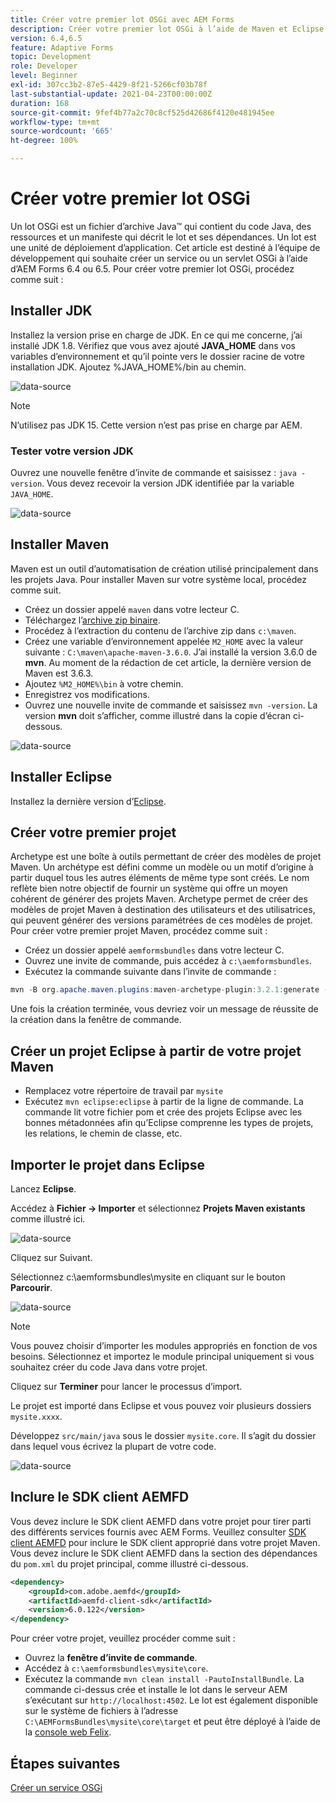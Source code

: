 ```yaml
---
title: Créer votre premier lot OSGi avec AEM Forms
description: Créer votre premier lot OSGi à l’aide de Maven et Eclipse
version: 6.4,6.5
feature: Adaptive Forms
topic: Development
role: Developer
level: Beginner
exl-id: 307cc3b2-87e5-4429-8f21-5266cf03b78f
last-substantial-update: 2021-04-23T00:00:00Z
duration: 168
source-git-commit: 9fef4b77a2c70c8cf525d42686f4120e481945ee
workflow-type: tm+mt
source-wordcount: '665'
ht-degree: 100%

---
```


# Créer votre premier lot OSGi

Un lot OSGi est un fichier d’archive Java™ qui contient du code Java, des ressources et un manifeste qui décrit le lot et ses dépendances. Un lot est une unité de déploiement d’application. Cet article est destiné à l’équipe de développement qui souhaite créer un service ou un servlet OSGi à l’aide d’AEM Forms 6.4 ou 6.5. Pour créer votre premier lot OSGi, procédez comme suit :


## Installer JDK

Installez la version prise en charge de JDK. En ce qui me concerne, j’ai installé JDK 1.8. Vérifiez que vous avez ajouté **JAVA_HOME** dans vos variables d’environnement et qu’il pointe vers le dossier racine de votre installation JDK.
Ajoutez %JAVA_HOME%/bin au chemin.

![data-source](assets/java-home.JPG)

>[!NOTE]
> N’utilisez pas JDK 15. Cette version n’est pas prise en charge par AEM.

### Tester votre version JDK

Ouvrez une nouvelle fenêtre d’invite de commande et saisissez : `java -version`. Vous devez recevoir la version JDK identifiée par la variable `JAVA_HOME`.

![data-source](assets/java-version.JPG)

## Installer Maven

Maven est un outil d’automatisation de création utilisé principalement dans les projets Java. Pour installer Maven sur votre système local, procédez comme suit.

* Créez un dossier appelé `maven` dans votre lecteur C.
* Téléchargez l’[archive zip binaire](https://maven.apache.org/download.cgi).
* Procédez à l’extraction du contenu de l’archive zip dans `c:\maven`.
* Créez une variable d’environnement appelée `M2_HOME` avec la valeur suivante : `C:\maven\apache-maven-3.6.0`. J’ai installé la version 3.6.0 de **mvn**. Au moment de la rédaction de cet article, la dernière version de Maven est 3.6.3.
* Ajoutez `%M2_HOME%\bin` à votre chemin.
* Enregistrez vos modifications.
* Ouvrez une nouvelle invite de commande et saisissez `mvn -version`. La version **mvn** doit s’afficher, comme illustré dans la copie d’écran ci-dessous.

![data-source](assets/mvn-version.JPG)


## Installer Eclipse

Installez la dernière version d’[Eclipse](https://www.eclipse.org/downloads/).

## Créer votre premier projet

Archetype est une boîte à outils permettant de créer des modèles de projet Maven. Un archétype est défini comme un modèle ou un motif d’origine à partir duquel tous les autres éléments de même type sont créés. Le nom reflète bien notre objectif de fournir un système qui offre un moyen cohérent de générer des projets Maven. Archetype permet de créer des modèles de projet Maven à destination des utilisateurs et des utilisatrices, qui peuvent générer des versions paramétrées de ces modèles de projet.
Pour créer votre premier projet Maven, procédez comme suit :

* Créez un dossier appelé `aemformsbundles` dans votre lecteur C.
* Ouvrez une invite de commande, puis accédez à `c:\aemformsbundles`.
* Exécutez la commande suivante dans l’invite de commande :

```java
mvn -B org.apache.maven.plugins:maven-archetype-plugin:3.2.1:generate -D archetypeGroupId=com.adobe.aem -D archetypeArtifactId=aem-project-archetype -D archetypeVersion=36 -D appTitle="My Site" -D appId="mysite" -D groupId="com.mysite" -D aemVersion=6.5.13
```

Une fois la création terminée, vous devriez voir un message de réussite de la création dans la fenêtre de commande.

## Créer un projet Eclipse à partir de votre projet Maven

* Remplacez votre répertoire de travail par `mysite`
* Exécutez `mvn eclipse:eclipse` à partir de la ligne de commande. La commande lit votre fichier pom et crée des projets Eclipse avec les bonnes métadonnées afin qu’Eclipse comprenne les types de projets, les relations, le chemin de classe, etc.

## Importer le projet dans Eclipse

Lancez **Eclipse**.

Accédez à **Fichier -> Importer** et sélectionnez **Projets Maven existants** comme illustré ici.

![data-source](assets/import-mvn-project.JPG)

Cliquez sur Suivant.

Sélectionnez c:\aemformsbundles\mysite en cliquant sur le bouton **Parcourir**.

![data-source](assets/mysite-eclipse-project.png)

>[!NOTE]
>Vous pouvez choisir d’importer les modules appropriés en fonction de vos besoins. Sélectionnez et importez le module principal uniquement si vous souhaitez créer du code Java dans votre projet.

Cliquez sur **Terminer** pour lancer le processus d’import.

Le projet est importé dans Eclipse et vous pouvez voir plusieurs dossiers `mysite.xxxx`.

Développez `src/main/java` sous le dossier `mysite.core`. Il s’agit du dossier dans lequel vous écrivez la plupart de votre code.

![data-source](assets/mysite-core-project.png)

## Inclure le SDK client AEMFD

Vous devez inclure le SDK client AEMFD dans votre projet pour tirer parti des différents services fournis avec AEM Forms. Veuillez consulter [SDK client AEMFD](https://mvnrepository.com/artifact/com.adobe.aemfd/aemfd-client-sdk) pour inclure le SDK client approprié dans votre projet Maven. Vous devez inclure le SDK client AEMFD dans la section des dépendances du `pom.xml` du projet principal, comme illustré ci-dessous.

```xml
<dependency>
    <groupId>com.adobe.aemfd</groupId>
    <artifactId>aemfd-client-sdk</artifactId>
    <version>6.0.122</version>
</dependency>
```

Pour créer votre projet, veuillez procéder comme suit :

* Ouvrez la **fenêtre d’invite de commande**.
* Accédez à `c:\aemformsbundles\mysite\core`.
* Exécutez la commande `mvn clean install -PautoInstallBundle`.
La commande ci-dessus crée et installe le lot dans le serveur AEM s’exécutant sur `http://localhost:4502`. Le lot est également disponible sur le système de fichiers à l’adresse
  `C:\AEMFormsBundles\mysite\core\target` et peut être déployé à l’aide de la [console web Felix](http://localhost:4502/system/console/bundles).

## Étapes suivantes

[Créer un service OSGi](./create-osgi-service.md)

